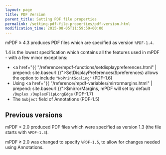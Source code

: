 ```yaml
---
layout: page
title: PDF Version
parent_title: Setting PDF file properties
permalink: /setting-pdf-file-properties/pdf-version.html
modification_time: 2015-08-05T11:59:59+00:00
---
```


mPDF &ge; 4.3 produces PDF files which are specified as version `%PDF-1.4`.

1.4 is the lowest specification which contains all the features used in mPDF - with a few minor exceptions:

- <a href="{{ "/reference/mpdf-functions/setdisplaypreferences.html" | prepend: site.baseurl }}">SetDisplayPreferences($preferences)</a> allows the option to include `"NoPrintScaling"` (PDF-1.6)
- Using <a href="{{ "/reference/mpdf-variables/mirrormargins.html" | prepend: site.baseurl }}">$mirrorMargins</a>, mPDF will set by default `/Duplex /DuplexFlipLongEdge` (PDF-1.7)
- The `Subject` field of Annotations (PDF-1.5)

## Previous versions

mPDF < 2.0 produced PDF files which were specified as version 1.3 (the file starts with `%PDF-1.3`).

mPDF &ge; 2.0 was changed to specify `%PDF-1.5`, to allow for changes needed using Annotations.

